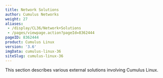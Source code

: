 ```yaml
---
title: Network Solutions
author: Cumulus Networks
weight: 27
aliases:
 - /display/CL36/Network+Solutions
 - /pages/viewpage.action?pageId=8362444
pageID: 8362444
product: Cumulus Linux
version: '3.6'
imgData: cumulus-linux-36
siteSlug: cumulus-linux-36
---
```


This section describes various external solutions involving Cumulus Linux.
